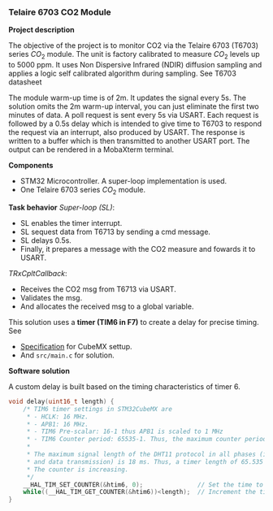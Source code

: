 ### Telaire 6703 CO2 Module

**Project description**

The objective of the project is to monitor CO2 via the Telaire 6703 (T6703) series $CO_2$ module. The unit is factory calibrated to measure $CO_2$ levels up to 5000 ppm. It uses Non Dispersive Infrared (NDIR) diffusion sampling and applies a logic self calibrated algorithm during sampling. See T6703 datasheet

The module warm-up time is of 2m. It updates the signal every 5s. The solution omits the 2m warm-up interval, you can just eliminate the first two minutes of data. A poll request is sent every 5s via USART. Each request is followed by a 0.5s delay which is intended to give time to T6703 to respond the request via an interrupt, also produced by USART. The response is written to a buffer which is then transmitted to another USART port. The output can be rendered in a MobaXterm terminal. 

**Components**
- STM32 Microcontroller. A super-loop implementation is used. 
- One Telaire 6703 series $CO_2$ module.

**Task behavior**
*Super-loop (SL)*:
- SL enables the timer interrupt. 
- SL sequest data from T6713 by sending a cmd message. 
- SL delays 0.5s.
- Finally, it prepares a message with the CO2 measure and fowards it to USART. 

*TRxCpltCallback*:
- Receives the CO2 msg from T6713 via USART.
- Validates the msg.
- And allocates the received msg to a global variable. 

This solution uses a **timer (TIM6 in F7)** to create a delay for precise timing. See
- [Specification](https://github.com/ahiralesc/RTOS/blob/main/F767ZIT6/3_GPIO/GPIO_T6703/GPIO_T6703.pdf) for CubeMX settup. 
- And ```src/main.c``` for solution.


**Software solution**

A custom delay is built based on the timing characteristics of timer 6.

```C
void delay(uint16_t length) {
	/* TIM6 timer settings in STM32CubeMX are
	 * - HCLK: 16 MHz.
	 * - APB1: 16 MHz.
	 * - TIM6 Pre-scalar: 16-1 thus APB1 is scaled to 1 MHz
	 * - TIM6 Counter period: 65535-1. Thus, the maximum counter period is 65.535 ms.
	 *
	 * The maximum signal length of the DHT11 protocol in all phases (initialization, response,
	 * and data transmission) is 18 ms. Thus, a timer length of 65.535 ms is more than enough.
	 * The counter is increasing.
	 */
	__HAL_TIM_SET_COUNTER(&htim6, 0);				// Set the time to 0
	while((__HAL_TIM_GET_COUNTER(&htim6))<length);  // Increment the timer until the desired length.
}
```
